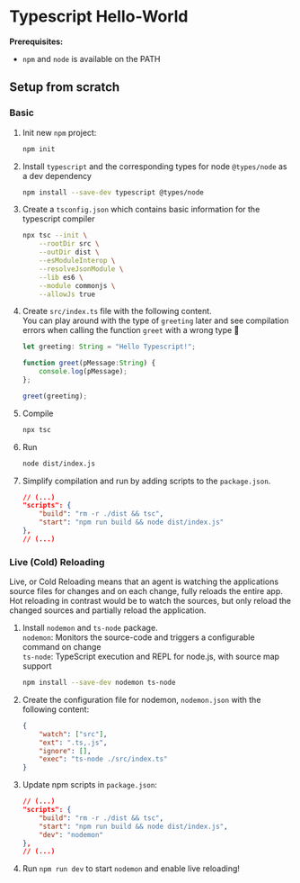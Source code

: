 # Typescript Hello-World

**Prerequisites:**  
- `npm` and `node` is available on the PATH

## Setup from scratch
### Basic
1. Init new `npm` project: 
    ```bash
    npm init
    ```
2. Install `typescript` and the corresponding types for node `@types/node` as a dev dependency
    ```bash
    npm install --save-dev typescript @types/node
    ```
3. Create a `tsconfig.json` which contains basic information for the typescript compiler  
    ```bash
    npx tsc --init \
        --rootDir src \
        --outDir dist \
        --esModuleInterop \
        --resolveJsonModule \
        --lib es6 \
        --module commonjs \
        --allowJs true
    ```
4. Create `src/index.ts` file with the following content.  
    You can play around with the type of `greeting` later and see compilation errors when calling the function `greet` with a wrong type 🥳 
    ```typescript
    let greeting: String = "Hello Typescript!";

    function greet(pMessage:String) {
        console.log(pMessage);
    };

    greet(greeting);
    ```
5. Compile 
    ```bash
    npx tsc
    ```
6. Run 
    ```bash
    node dist/index.js
    ```
7. Simplify compilation and run by adding scripts to the `package.json`.
    ```json
    // (...)
    "scripts": {
        "build": "rm -r ./dist && tsc",
        "start": "npm run build && node dist/index.js"
    },
    // (...)
    ```

### Live (Cold) Reloading
Live, or Cold Reloading means that an agent is watching the applications source files for changes and on each change, fully reloads the entire app.  
Hot reloading in contrast would be to watch the sources, but only reload the changed sources and partially reload the application.  

1. Install `nodemon` and `ts-node` package.  
    `nodemon`: Monitors the source-code and triggers a configurable command on change  
    `ts-node`: TypeScript execution and REPL for node.js, with source map support  
    ```bash
    npm install --save-dev nodemon ts-node
    ```
2. Create the configuration file for nodemon, `nodemon.json` with the following content:
    ```json
    {
        "watch": ["src"],
        "ext": ".ts,.js",
        "ignore": [],
        "exec": "ts-node ./src/index.ts"
    }
    ```
3. Update npm scripts in `package.json`:  
    ```json
    // (...)
    "scripts": {
        "build": "rm -r ./dist && tsc",
        "start": "npm run build && node dist/index.js",
        "dev": "nodemon"
    },
    // (...)
    ```
4. Run `npm run dev` to start `nodemon` and enable live reloading!
